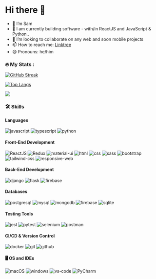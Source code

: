 # Hi there 👋 

- 🔭 I’m Sam
- 🌱 I am currently building software - with/in ReactJS and JavaScript & Python..
- 👯 I’m looking to collaborate on any web and soon mobile projects
- 📫 How to reach me: [Linktree](https://linktr.ee/SamuelNWanyoike)
- 😄 Pronouns: he/him


### :fire: My Stats : 
[![GitHub Streak](http://github-readme-streak-stats.herokuapp.com?user=SamuelNw&theme=tokyonight&background=000000)](https://git.io/streak-stats)

[![Top Langs](https://github-readme-stats.vercel.app/api/top-langs/?username=SamuelNw&layout=compact&theme=vision-friendly-dark)](https://github.com/anuraghazra/github-readme-stats)


![](https://komarev.com/ghpvc/?username=SamuelNw)

### 🛠️ Skills

#### Languages

![javascript](https://img.shields.io/badge/JavaScript-323330?style=for-the-badge&logo=javascript&logoColor=F7DF1E)
![typescript](https://img.shields.io/badge/TypeScript-3178C6?style=for-the-badge&logo=typescript&logoColor=white)
![python](https://img.shields.io/badge/Python-3776AB?style=for-the-badge&logo=python&logoColor=white)


#### Front-End Development

![ReactJS](https://img.shields.io/badge/React-20232A?style=for-the-badge&logo=react&logoColor=61DAFB)
![Redux](https://img.shields.io/badge/Redux-593D88?style=for-the-badge&logo=redux&logoColor=white)
![material-ui](https://img.shields.io/badge/Material_UI-0081CB?style=for-the-badge&logo=mui&logoColor=white)
![html](https://img.shields.io/badge/HTML5-E34F26?style=for-the-badge&logo=html5&logoColor=white)
![css](https://img.shields.io/badge/CSS3-1572B6?style=for-the-badge&logo=css3&logoColor=white)
![sass](https://img.shields.io/badge/SASS-CC6699?style=for-the-badge&logo=sass&logoColor=white)
![bootstrap](https://img.shields.io/badge/Bootstrap-563D7C?style=for-the-badge&logo=bootstrap&logoColor=white)
![tailwind-css](https://img.shields.io/badge/tailwind_css-06B6D4?style=for-the-badge&logo=tailwind-css&logoColor=white)
![responsive-web](https://img.shields.io/badge/Responsive_Web_Design-FF5722?style=for-the-badge&logo=html5&logoColor=white)

#### Back-End Development

![django](https://img.shields.io/badge/Django-092E20?style=for-the-badge&logo=django&logoColor=white)
![flask](https://img.shields.io/badge/Flask-000000?style=for-the-badge&logo=flask&logoColor=white)
![firebase](https://img.shields.io/badge/Firebase-ffaa00?style=for-the-badge&logo=Firebase&logoColor=white)

#### Databases

![postgresql](https://img.shields.io/badge/PostgreSQL-316192?style=for-the-badge&logo=postgresql&logoColor=white)
![mysql](https://img.shields.io/badge/MySQL-4479A1?style=for-the-badge&logo=mysql&logoColor=white)
![mongodb](https://img.shields.io/badge/MongoDB-47A248?style=for-the-badge&logo=mongodb&logoColor=white)
![firebase](https://img.shields.io/badge/Firebase-ffaa00?style=for-the-badge&logo=Firebase&logoColor=white)
![sqlite](https://img.shields.io/badge/SQLite-003B57?style=for-the-badge&logo=sqlite&logoColor=white)

#### Testing Tools

![jest](https://img.shields.io/badge/Jest-C21325?style=for-the-badge&logo=jest&logoColor=white)
![pytest](https://img.shields.io/badge/Pytest-3776AB?style=for-the-badge&logo=python&logoColor=white)
![selenium](https://img.shields.io/badge/Selenium-43B02A?style=for-the-badge&logo=selenium&logoColor=white)
![postman](https://img.shields.io/badge/Postman-FF6C37?style=for-the-badge&logo=postman&logoColor=white)

#### CI/CD & Version Control

![docker](https://img.shields.io/badge/Docker-2496ED?style=for-the-badge&logo=docker&logoColor=white)
![git](https://img.shields.io/badge/Git-F05032?style=for-the-badge&logo=git&logoColor=white)
![github](https://img.shields.io/badge/GitHub-181717?style=for-the-badge&logo=github&logoColor=white)

#### 🖥️ OS and IDEs

![macOS](https://img.shields.io/badge/macOS-000000?style=for-the-badge&logo=apple&logoColor=white)
![windows](https://img.shields.io/badge/Windows_10-0078D6?style=for-the-badge&logo=windows&logoColor=white)
![vs-code](https://img.shields.io/badge/VS_Code-007ACC?style=for-the-badge&logo=Visual-Studio-Code&logoColor=white)
![PyCharm](https://img.shields.io/badge/PyCharm-007ACC?style=for-the-badge&logo=Visual-Studio-Code&logoColor=white)
